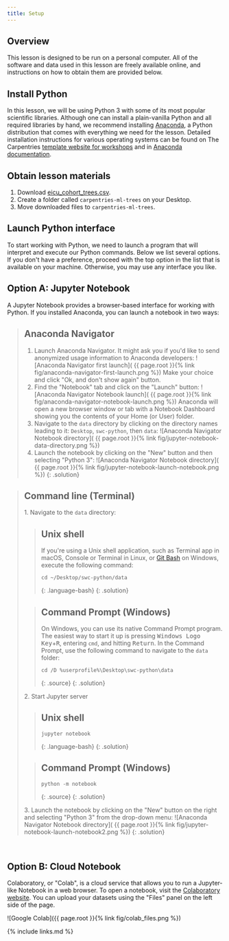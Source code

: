 ```yaml
---
title: Setup
---
```


## Overview

This lesson is designed to be run on a personal computer.
All of the software and data used in this lesson are freely available online,
and instructions on how to obtain them are provided below.

## Install Python

In this lesson, we will be using Python 3 with some of its most popular scientific libraries.
Although one can install a plain-vanilla Python and all required libraries by hand, we recommend installing [Anaconda][anaconda-website],
a Python distribution that comes with everything we need for the lesson.
Detailed installation instructions for various operating systems can be found
on The Carpentries [template website for workshops][anaconda-instructions]
and in [Anaconda documentation][anaconda-install].

## Obtain lesson materials

1. Download [eicu_cohort_trees.csv](./data/eicu_cohort_trees.csv).
2. Create a folder called `carpentries-ml-trees` on your Desktop.
3. Move downloaded files to `carpentries-ml-trees`.

## Launch Python interface

To start working with Python, we need to launch a program that will interpret and execute our Python commands. Below we list several options. If you don't have a preference, proceed with the top option in the list that is available on your machine. Otherwise, you may use any interface
you like.

## Option A: Jupyter Notebook

A Jupyter Notebook provides a browser-based interface for working with Python.
If you installed Anaconda, you can launch a notebook in two ways:

> ## Anaconda Navigator
>
> 1. Launch Anaconda Navigator.
> It might ask you if you'd like to send anonymized usage information to Anaconda developers:
> ![Anaconda Navigator first launch](
{{ page.root }}{% link fig/anaconda-navigator-first-launch.png %})
> Make your choice and click "Ok, and don't show again" button.
> 2. Find the "Notebook" tab and click on the "Launch" button:
> ![Anaconda Navigator Notebook launch](
{{ page.root }}{% link fig/anaconda-navigator-notebook-launch.png %})
> Anaconda will open a new browser window or tab with a Notebook Dashboard showing you the
> contents of your Home (or User) folder.
> 3. Navigate to the `data` directory by clicking on the directory names leading to it:
> `Desktop`, `swc-python`, then `data`:
> ![Anaconda Navigator Notebook directory](
{{ page.root }}{% link fig/jupyter-notebook-data-directory.png %})
> 4. Launch the notebook by clicking on the "New" button and then selecting "Python 3":
> ![Anaconda Navigator Notebook directory](
{{ page.root }}{% link fig/jupyter-notebook-launch-notebook.png %})
{: .solution}

> ## Command line (Terminal)
>
> 1\. Navigate to the `data` directory:
>
> > ## Unix shell
> > If you're using a Unix shell application, such as Terminal app in macOS, Console or Terminal
> > in Linux, or [Git Bash][gitbash] on Windows, execute the following command:
> > ~~~
> > cd ~/Desktop/swc-python/data
> > ~~~
> > {: .language-bash}
> {: .solution}
>
> > ## Command Prompt (Windows)
> > On Windows, you can use its native Command Prompt program.  The easiest way to start it up is
> > pressing <kbd>Windows Logo Key</kbd>+<kbd>R</kbd>, entering `cmd`, and hitting
> > <kbd>Return</kbd>. In the Command Prompt, use the following command to navigate to
> > the `data` folder:
> > ~~~
> > cd /D %userprofile%\Desktop\swc-python\data
> > ~~~
> > {: .source}
> {: .solution}
>
> 2\. Start Jupyter server
>
> > ## Unix shell
> > ~~~
> > jupyter notebook
> > ~~~
> > {: .language-bash}
> {: .solution}
>
> > ## Command Prompt (Windows)
> > ~~~
> > python -m notebook
> > ~~~
> > {: .source}
> {: .solution}
>
> 3\. Launch the notebook by clicking on the "New" button on the right and selecting "Python 3"
> from the drop-down menu:
> ![Anaconda Navigator Notebook directory](
{{ page.root }}{% link fig/jupyter-notebook-launch-notebook2.png %})
{: .solution}

&nbsp; <!-- vertical spacer -->

## Option B: Cloud Notebook

Colaboratory, or "Colab", is a cloud service that allows you to run a Jupyter-like Notebook in a web browser. To open a notebook, visit the [Colaboratory website][google-colab]. You can upload your datasets using the "Files" panel on the left side of the page.

![Google Colab]({{ page.root }}{% link fig/colab_files.png %})

[anaconda-install]: https://docs.anaconda.com/anaconda/install
[anaconda-instructions]: https://carpentries.github.io/workshop-template/#python
[anaconda-website]: https://www.anaconda.com/
[gitbash]: https://gitforwindows.org
[eicu-data]: https://doi.org/10.13026/4mxk-na84
[google-colab]: https://colab.research.google.com/

{% include links.md %}
